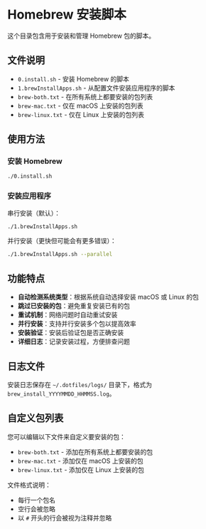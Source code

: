 <!--
 * @Author: allendred allendred@163.com
 * @Date: 2025-03-15 22:24:17
 * @LastEditors: allendred allendred@163.com
 * @LastEditTime: 2025-03-16 10:12:10
 * @FilePath: /.dotfiles/brew/README.md
 * @Description: 这是默认设置,请设置`customMade`, 打开koroFileHeader查看配置 进行设置: https://github.com/OBKoro1/koro1FileHeader/wiki/%E9%85%8D%E7%BD%AE
-->
# Homebrew 安装脚本

这个目录包含用于安装和管理 Homebrew 包的脚本。

## 文件说明

- `0.install.sh` - 安装 Homebrew 的脚本
- `1.brewInstallApps.sh` - 从配置文件安装应用程序的脚本
- `brew-both.txt` - 在所有系统上都要安装的包列表
- `brew-mac.txt` - 仅在 macOS 上安装的包列表
- `brew-linux.txt` - 仅在 Linux 上安装的包列表

## 使用方法

### 安装 Homebrew

```bash
./0.install.sh
```

### 安装应用程序

串行安装（默认）：

```bash
./1.brewInstallApps.sh
```

并行安装（更快但可能会有更多错误）：

```bash
./1.brewInstallApps.sh --parallel
```

## 功能特点

- **自动检测系统类型**：根据系统自动选择安装 macOS 或 Linux 的包
- **跳过已安装的包**：避免重复安装已有的包
- **重试机制**：网络问题时自动重试安装
- **并行安装**：支持并行安装多个包以提高效率
- **安装验证**：安装后验证包是否正确安装
- **详细日志**：记录安装过程，方便排查问题

## 日志文件
安装日志保存在 `~/.dotfiles/logs/` 目录下，格式为 `brew_install_YYYYMMDD_HHMMSS.log`。

## 自定义包列表

您可以编辑以下文件来自定义要安装的包：

- `brew-both.txt` - 添加在所有系统上都要安装的包
- `brew-mac.txt` - 添加仅在 macOS 上安装的包
- `brew-linux.txt` - 添加仅在 Linux 上安装的包

文件格式说明：
- 每行一个包名
- 空行会被忽略
- 以 `#` 开头的行会被视为注释并忽略